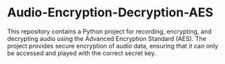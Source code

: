 # Audio-Encryption-Decryption-AES
This repository contains a Python project for recording, encrypting, and decrypting audio using the Advanced Encryption Standard (AES). The project provides secure encryption of audio data, ensuring that it can only be accessed and played with the correct secret key.
